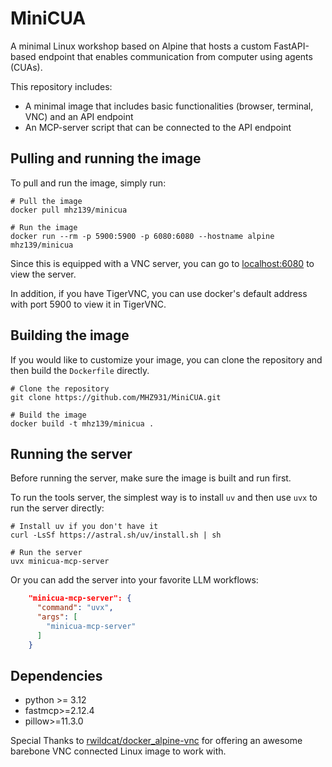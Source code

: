 # MiniCUA

A minimal Linux workshop based on Alpine that hosts a custom FastAPI-based endpoint that enables communication from computer using agents (CUAs).

This repository includes:

- A minimal image that includes basic functionalities (browser, terminal, VNC) and an API endpoint
- An MCP-server script that can be connected to the API endpoint

## Pulling and running the image

To pull and run the image, simply run:

```shell
# Pull the image
docker pull mhz139/minicua

# Run the image
docker run --rm -p 5900:5900 -p 6080:6080 --hostname alpine mhz139/minicua
```

Since this is equipped with a VNC server, you can go to [localhost:6080](http://localhost:6080) to view the server.

In addition, if you have TigerVNC, you can use docker's default address with port 5900 to view it in TigerVNC.


## Building the image 

If you would like to customize your image, you can clone the repository and then build the `Dockerfile` directly.

```shell
# Clone the repository
git clone https://github.com/MHZ931/MiniCUA.git

# Build the image
docker build -t mhz139/minicua .
```

## Running the server

Before running the server, make sure the image is built and run first.

To run the tools server, the simplest way is to install `uv` and then use `uvx` to run the server directly:
```shell
# Install uv if you don't have it
curl -LsSf https://astral.sh/uv/install.sh | sh

# Run the server
uvx minicua-mcp-server
```

Or you can add the server into your favorite LLM workflows:

```json
    "minicua-mcp-server": {
      "command": "uvx",
      "args": [
        "minicua-mcp-server"
      ]
    }
```

## Dependencies

- python >= 3.12
- fastmcp>=2.12.4
- pillow>=11.3.0

Special Thanks to [rwildcat/docker_alpine-vnc](https://github.com/rwildcat/docker_alpine-vnc) for offering an awesome barebone VNC connected Linux image to work with.